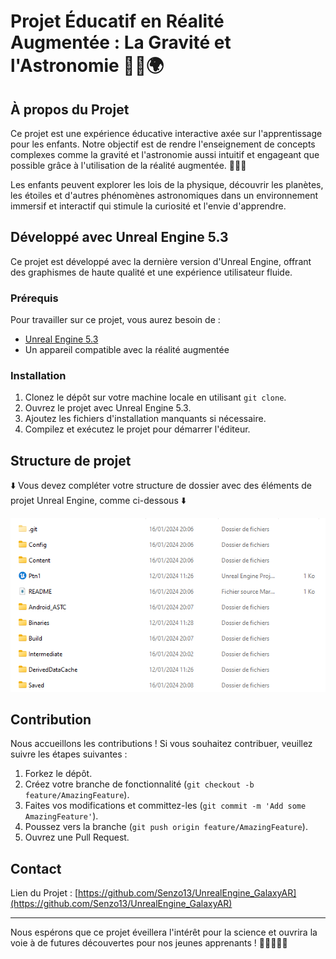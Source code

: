# Projet Éducatif en Réalité Augmentée : La Gravité et l'Astronomie 🌌🚀🌍

## À propos du Projet

Ce projet est une expérience éducative interactive axée sur l'apprentissage pour les enfants. Notre objectif est de rendre l'enseignement de concepts complexes comme la gravité et l'astronomie aussi intuitif et engageant que possible grâce à l'utilisation de la réalité augmentée. 🧑‍🚀✨

Les enfants peuvent explorer les lois de la physique, découvrir les planètes, les étoiles et d'autres phénomènes astronomiques dans un environnement immersif et interactif qui stimule la curiosité et l'envie d'apprendre.

## Développé avec Unreal Engine 5.3

Ce projet est développé avec la dernière version d'Unreal Engine, offrant des graphismes de haute qualité et une expérience utilisateur fluide.

### Prérequis

Pour travailler sur ce projet, vous aurez besoin de :

- [Unreal Engine 5.3](https://www.unrealengine.com/)
- Un appareil compatible avec la réalité augmentée

### Installation

1. Clonez le dépôt sur votre machine locale en utilisant `git clone`.
2. Ouvrez le projet avec Unreal Engine 5.3.
3. Ajoutez les fichiers d'installation manquants si nécessaire.
4. Compilez et exécutez le projet pour démarrer l'éditeur.

## Structure de projet

<p>⬇️ Vous devez compléter votre structure de dossier avec des éléments de projet Unreal Engine, comme ci-dessous ⬇️</p>

![Alt text](architecture.png)

## Contribution

Nous accueillons les contributions ! Si vous souhaitez contribuer, veuillez suivre les étapes suivantes :

1. Forkez le dépôt.
2. Créez votre branche de fonctionnalité (`git checkout -b feature/AmazingFeature`).
3. Faites vos modifications et committez-les (`git commit -m 'Add some AmazingFeature'`).
4. Poussez vers la branche (`git push origin feature/AmazingFeature`).
5. Ouvrez une Pull Request.

## Contact

Lien du Projet : [https://github.com/Senzo13/UnrealEngine_GalaxyAR](https://github.com/Senzo13/UnrealEngine_GalaxyAR)

---

Nous espérons que ce projet éveillera l'intérêt pour la science et ouvrira la voie à de futures découvertes pour nos jeunes apprenants ! 🌟👨‍🎓👩‍🎓
